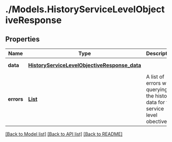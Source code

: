# ./Models.HistoryServiceLevelObjectiveResponse
## Properties

Name | Type | Description | Notes
------------ | ------------- | ------------- | -------------
**data** | [**HistoryServiceLevelObjectiveResponse_data**][1] |  | [default to null]
**errors** | [**List**][2] | A list of errors while querying the history data for the service level obective. | [optional] [default to null]

[[Back to Model list]][3] [[Back to API list]][4] [[Back to README]][5]

[1]: HistoryServiceLevelObjectiveResponse_data.md
[2]: HistoryServiceLevelObjectiveResponseError.md
[3]: ../README.md#documentation-for-models
[4]: ../README.md#documentation-for-api-endpoints
[5]: ../README.md
